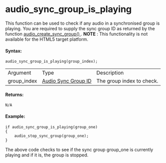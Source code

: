 # audio_sync_group_is_playing

This function can be used to check if any audio in a synchronised group
is playing. You are required to supply the sync group ID as returned by
the function [ audio_create_sync_group() ](audio_create_sync_group)
. **NOTE** : This functionality is not available for the HTML5 target
platform.

#### Syntax:

``` gml
audio_sync_group_is_playing(group_index);
```

|             |                                                                                                                                                      |                           |
|-------------|------------------------------------------------------------------------------------------------------------------------------------------------------|---------------------------|
| Argument    | Type                                                                                                                                                 | Description               |
| group_index |  [Audio Sync Group ID](../../../../../../GameMaker_Language/GML_Reference/Asset_Management/Audio/Audio_Synchronisation/audio_create_sync_group)  | The group index to check. |

#### Returns:

``` gml
N/A
```

#### Example:

``` gml
if audio_sync_group_is_playing(group_one)
{
    audio_stop_sync_group(group_one);
}
```

The above code checks to see if the sync group group_one is currently
playing and if it is, the group is stopped.
